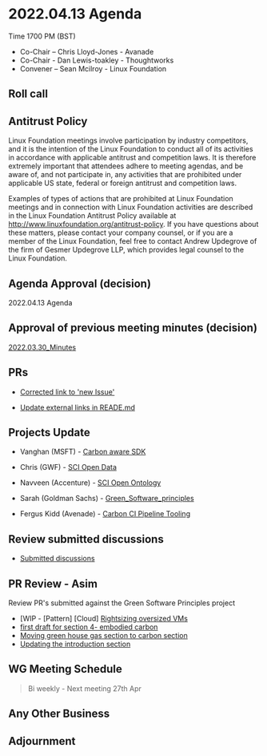 # 2022.04.13 Agenda

Time 1700 PM (BST)

- Co-Chair – Chris Lloyd-Jones - Avanade
- Co-Chair - Dan Lewis-toakley - Thoughtworks
- Convener – Sean Mcilroy - Linux Foundation
  
## Roll call 
  
## Antitrust Policy
Linux Foundation meetings involve participation by industry competitors, and it is the intention of the Linux Foundation to conduct 
all of its activities in accordance with applicable antitrust and competition laws. 
It is therefore extremely important that attendees adhere to meeting agendas, and be aware of, and not participate in, any activities 
that are prohibited under applicable US state, federal or foreign antitrust and competition laws.

Examples of types of actions that are prohibited at Linux Foundation meetings and in connection with Linux Foundation activities are 
described in the Linux Foundation Antitrust Policy available at http://www.linuxfoundation.org/antitrust-policy. 
If you have questions about these matters, please contact your company counsel, or if you are a member of the Linux Foundation, 
feel free to contact Andrew Updegrove of the firm of Gesmer Updegrove LLP, which provides legal counsel to the Linux Foundation.
  
## Agenda Approval (decision) 
2022.04.13 Agenda
  
## Approval of previous meeting minutes (decision)
[2022.03.30_Minutes](https://github.com/Green-Software-Foundation/innovation_wg/blob/main/Agenda_Minutes/2022.04.30_Minutes.md)

## PRs

- [Corrected link to 'new Issue'](https://github.com/Green-Software-Foundation/innovation_wg/pull/24)

- [Update external links in READE.md](https://github.com/Green-Software-Foundation/innovation_wg/pull/23)

## Projects Update

- Vanghan (MSFT) - [Carbon aware SDK](https://github.com/Green-Software-Foundation/carbon-aware-sdk)

- Chris (GWF) - [SCI Open Data](https://github.com/Green-Software-Foundation/sci-data)

- Navveen (Accenture) - [SCI Open Ontology](https://docs.google.com/document/d/1wPIMHOGxvaDH743CT0upf2AVR9pXwl6v/edit?usp=sharing&ouid=109368751668006670411&rtpof=true&sd=true)

- Sarah (Goldman Sachs) - [Green_Software_principles](https://github.com/Green-Software-Foundation/Green_Software_principles)

- Fergus Kidd (Avenade) - [Carbon CI Pipeline Tooling](https://github.com/Green-Software-Foundation/Carbon_CI_Pipeline_Tooling)

## Review submitted discussions

- [Submitted discussions](https://github.com/Green-Software-Foundation/innovation_wg/discussions)

## PR Review - Asim

Review PR's submitted against the Green Software Principles project

- [WIP - [Pattern] [Cloud] [Rightsizing oversized VMs](https://github.com/Green-Software-Foundation/green-software-principles/pull/24)
- [first draft for section 4- embodied carbon](https://github.com/Green-Software-Foundation/green-software-principles/pull/35)
- [Moving green house gas section to carbon section](https://github.com/Green-Software-Foundation/green-software-principles/pull/37)
- [Updating the introduction section](https://github.com/Green-Software-Foundation/green-software-principles/pull/45)

## WG Meeting Schedule

> Bi weekly - Next meeting 27th Apr

## Any Other Business

## Adjournment

